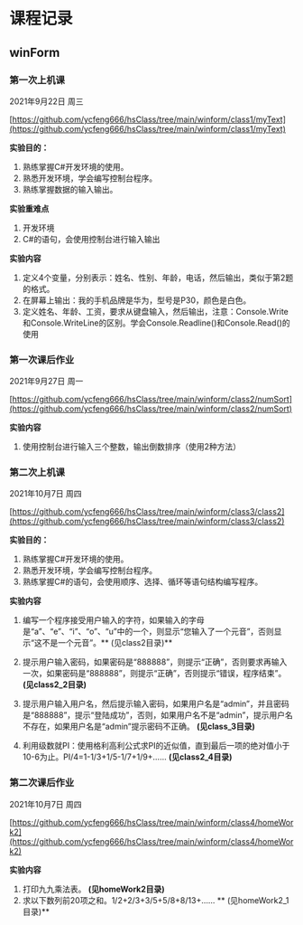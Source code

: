 # 课程记录
## winForm
### 第一次上机课
2021年9月22日 周三

[https://github.com/ycfeng666/hsClass/tree/main/winform/class1/myText](https://github.com/ycfeng666/hsClass/tree/main/winform/class1/myText)

**实验目的：**
1. 熟练掌握C#开发环境的使用。
1. 熟悉开发环境，学会编写控制台程序。
1. 熟练掌握数据的输入输出。

**实验重难点**
1. 开发环境
1. C#的语句，会使用控制台进行输入输出

**实验内容**
1. 定义4个变量，分别表示：姓名、性别、年龄，电话，然后输出，类似于第2题的格式。
1. 在屏幕上输出：我的手机品牌是华为，型号是P30，颜色是白色。
1. 定义姓名、年龄、工资，要求从键盘输入，然后输出，注意：Console.Write和Console.WriteLine的区别。学会Console.Readline()和Console.Read()的使用

### 第一次课后作业
2021年9月27日 周一

[https://github.com/ycfeng666/hsClass/tree/main/winform/class2/numSort](https://github.com/ycfeng666/hsClass/tree/main/winform/class2/numSort)

**实验内容**
1. 使用控制台进行输入三个整数，输出倒数排序（使用2种方法）

### 第二次上机课
2021年10月7日 周四

[https://github.com/ycfeng666/hsClass/tree/main/winform/class3/class2](https://github.com/ycfeng666/hsClass/tree/main/winform/class3/class2)

**实验目的：**
1. 熟练掌握C#开发环境的使用。
1. 熟悉开发环境，学会编写控制台程序。
1. 熟练掌握C#的语句，会使用顺序、选择、循环等语句结构编写程序。

**实验内容**
1. 编写一个程序接受用户输入的字符，如果输入的字母是“a”、“e”、“i”、“o”、“u”中的一个，则显示“您输入了一个元音”，否则显示“这不是一个元音”。** (见class2目录)**

1. 提示用户输入密码，如果密码是“888888”，则提示“正确”，否则要求再输入一次，如果密码是“888888”，则提示“正确”，否则提示“错误，程序结束”。 **(见class2_2目录)**

1. 提示用户输入用户名，然后提示输入密码，如果用户名是“admin”，并且密码是“888888”，提示“登陆成功”，否则，如果用户名不是“admin”，提示用户名不存在，如果用户名是“admin”提示密码不正确。 **(见class_3目录)**

1. 利用级数就PI：使用格利高利公式求PI的近似值，直到最后一项的绝对值小于10-6为止。PI/4=1-1/3+1/5-1/7+1/9+…… **(见class2_4目录)**

### 第二次课后作业
2021年10月7日 周四

[https://github.com/ycfeng666/hsClass/tree/main/winform/class4/homeWork2](https://github.com/ycfeng666/hsClass/tree/main/winform/class4/homeWork2)

**实验内容**
1. 打印九九乘法表。  **(见homeWork2目录)**
1. 求以下数列前20项之和。1/2+2/3+3/5+5/8+8/13+…… ** (见homeWork2_1目录)**
